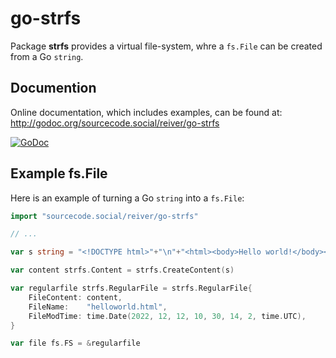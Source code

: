 # go-strfs

Package **strfs** provides a virtual file-system, whre a `fs.File` can be created from a Go `string`.

## Documention

Online documentation, which includes examples, can be found at: http://godoc.org/sourcecode.social/reiver/go-strfs

[![GoDoc](https://godoc.org/sourcecode.social/reiver/go-strfs?status.svg)](https://godoc.org/sourcecode.social/reiver/go-strfs)

## Example fs.File

Here is an example of turning a Go `string` into a `fs.File`:

```go
import "sourcecode.social/reiver/go-strfs"

// ...

var s string = "<!DOCTYPE html>"+"\n"+"<html><body>Hello world!</body></html>"

var content strfs.Content = strfs.CreateContent(s)

var regularfile strfs.RegularFile = strfs.RegularFile{
	FileContent: content,
	FileName:    "helloworld.html",
	FileModTime: time.Date(2022, 12, 12, 10, 30, 14, 2, time.UTC),
}

var file fs.FS = &regularfile

```
